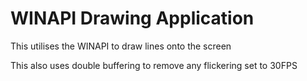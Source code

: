 # WINAPI Drawing Application


This utilises the WINAPI to draw lines onto the screen

This also uses double buffering to remove any flickering set to 30FPS
